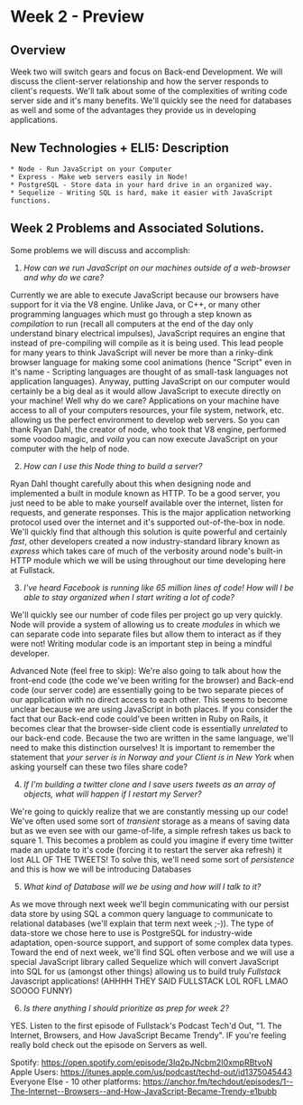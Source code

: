 # Week 2 - Preview

## Overview

Week two will switch gears and focus on Back-end Development. We will discuss the client-server relationship and how the server responds to client's requests. We'll talk about some of the complexities of writing code server side and it's many benefits. We'll quickly see the need for databases as well and some of the advantages they provide us in developing applications.

## New Technologies + ELI5: Description
    * Node - Run JavaScript on your Computer 
    * Express - Make web servers easily in Node!
    * PostgreSQL - Store data in your hard drive in an organized way.
    * Sequelize - Writing SQL is hard, make it easier with JavaScript functions.

## Week 2 Problems and Associated Solutions.
Some problems we will discuss and accomplish:
1. *How can we run JavaScript on our machines outside of a web-browser and why do we care?* 

Currently we are able to execute JavaScript because our browsers have support for it via the V8 engine. Unlike Java, or C++, or many other programming languages which must go through a step known as *compilation* to run (recall all computers at the end of the day only understand binary electrical impulses), JavaScript requires an engine that instead of pre-compiling will compile as it is being used. This lead people for many years to think JavaScript will never be more than a rinky-dink browser language for making some cool animations (hence "Script" even in it's name - Scripting languages are thought of as small-task languages not application languages). Anyway, putting JavaScript on our computer would certainly be a big deal as it would allow JavaScript to execute directly on your machine! Well why do we care? Applications on your machine have access to all of your computers resources, your file system, network, etc. allowing us the perfect environment to develop web servers. So you can thank Ryan Dahl, the creator of node, who took that V8 engine, performed some voodoo magic, and *voila* you can now execute JavaScript on your computer with the help of node. 

2. *How can I use this Node thing to build a server?*

Ryan Dahl thought carefully about this when designing node and implemented a built in module known as HTTP. To be a good server, you just need to be able to make yourself available over the internet, listen for requests, and generate responses. This is the major application networking protocol used over the internet and it's supported out-of-the-box in node. We'll quickly find that although this solution is quite powerful and certainly *fast*, other developers created a now industry-standard library known as *express* which takes care of much of the verbosity around node's built-in HTTP module which we will be using throughout our time developing here at Fullstack. 

3. *I've heard Facebook is running like 65 million lines of code! How will I be able to stay organized when I start writing a lot of code?*

We'll quickly see our number of code files per project go up very quickly. Node will provide a system of allowing us to create *modules* in which we can separate code into separate files but allow them to interact as if they were not! Writing modular code is an important step in being a mindful developer. 

Advanced Note (feel free to skip): We're also going to talk about how the front-end code (the code we've been writing for the browser) and Back-end code (our server code) are essentially going to be two separate pieces of our application with no direct access to each other. This seems to become unclear because we are using JavaScript in both places. If you consider the fact that our Back-end code could've been written in Ruby on Rails, it becomes clear that the browser-side client code is essentially *unrelated* to our back-end code. Because the two are written in the same language, we'll need to make this distinction ourselves! It is important to remember the statement that *your server is in Norway and your Client is in New York* when asking yourself can these two files share code?

4. *If I'm building a twitter clone and I save users tweets as an array of objects, what will happen if I restart my Server?*

We're going to quickly realize that we are constantly messing up our code! We've often used some sort of *transient* storage as a means of saving data but as we even see with our game-of-life, a simple refresh takes us back to square 1. This becomes a problem as could you imagine if every time twitter made an update to it's code (forcing it to restart the server aka refresh) it lost ALL OF THE TWEETS! To solve this, we'll need some sort of *persistence* and this is how we will be introducing Databases

5. *What kind of Database will we be using and how will I talk to it?*

As we move through next week we'll begin communicating with our persist data store by using SQL a common query language to communicate to relational databases (we'll explain that term next week ;-)). The type of data-store we chose here to use is PostgreSQL for industry-wide adaptation, open-source support, and support of some complex data types. Toward the end of next week, we'll find SQL often verbose and we will use a special JavaScript library called Sequelize which will convert JavaScript into SQL for us (amongst other things) allowing us to build truly *Fullstack* Javascript applications! (AHHHH THEY SAID FULLSTACK LOL ROFL LMAO SOOOO FUNNY)

6. *Is there anything I should prioritize as prep for week 2?*

YES. Listen to the first episode of Fullstack's Podcast Tech'd Out, "1. The Internet, Browsers, and How JavaScript Became Trendy". IF you're feeling really bold check out the episode on Servers as well.

Spotify: https://open.spotify.com/episode/3Iq2pJNcbm2I0xmpRBtvoN
Apple Users: https://itunes.apple.com/us/podcast/techd-out/id1375045443
Everyone Else - 10 other platforms: https://anchor.fm/techdout/episodes/1--The-Internet--Browsers--and-How-JavaScript-Became-Trendy-e1bubb



